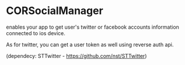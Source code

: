 CORSocialManager
================

enables your app to get user's twitter or facebook accounts information connected to ios device.

As for twitter, you can get a user token as well using reverse auth api.

(dependecy: STTwitter - https://github.com/nst/STTwitter)

